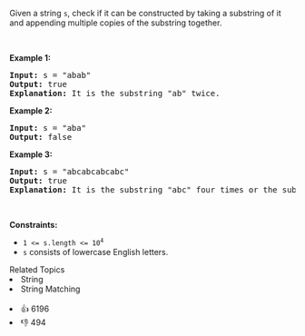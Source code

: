 <p>Given a string <code>s</code>, check if it can be constructed by taking a substring of it and appending multiple copies of the substring together.</p>

<p>&nbsp;</p> 
<p><strong class="example">Example 1:</strong></p>

<pre>
<strong>Input:</strong> s = "abab"
<strong>Output:</strong> true
<strong>Explanation:</strong> It is the substring "ab" twice.
</pre>

<p><strong class="example">Example 2:</strong></p>

<pre>
<strong>Input:</strong> s = "aba"
<strong>Output:</strong> false
</pre>

<p><strong class="example">Example 3:</strong></p>

<pre>
<strong>Input:</strong> s = "abcabcabcabc"
<strong>Output:</strong> true
<strong>Explanation:</strong> It is the substring "abc" four times or the substring "abcabc" twice.
</pre>

<p>&nbsp;</p> 
<p><strong>Constraints:</strong></p>

<ul> 
 <li><code>1 &lt;= s.length &lt;= 10<sup>4</sup></code></li> 
 <li><code>s</code> consists of lowercase English letters.</li> 
</ul>

<div><div>Related Topics</div><div><li>String</li><li>String Matching</li></div></div><br><div><li>👍 6196</li><li>👎 494</li></div>